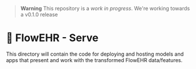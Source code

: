 > **Warning**
> This repository is a _work in progress_. We're working towards a v0.1.0 release

# 🌺 FlowEHR - Serve
This directory will contain the code for deploying and hosting models and apps that present and work with the transformed FlowEHR data/features.
